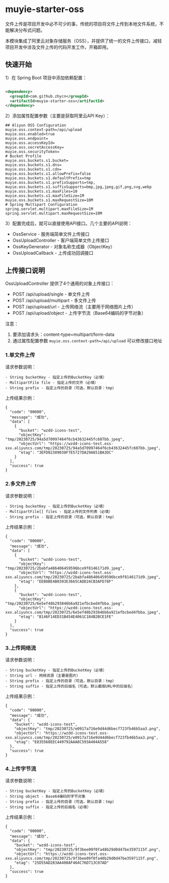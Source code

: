 # muyie-starter-oss

文件上传是项目开发中必不可少的事，传统的项目将文件上传到本地文件系统，不能解决分布式问题。

本模块集成了阿里云对象存储服务（OSS），并提供了统一的文件上传接口，减轻项目开发中涉及文件上传的代码开发工作，开箱即用。

## 快速开始

1）在 Spring Boot 项目中添加依赖配置：

```xml

<dependency>
  <groupId>com.github.zhycn</groupId>
  <artifactId>muyie-starter-oss</artifactId>
</dependency>
```

2）添加属性配置参数（主要是获取阿里云API Key）：

```properties
## Aliyun OSS Configuration
muyie.oss.context-path=/api/upload
muyie.oss.enabled=true
muyie.oss.endpoint=
muyie.oss.accessKeyId=
muyie.oss.secretAccessKey=
muyie.oss.securityToken=
# Bucket Profile
muyie.oss.buckets.s1.bucket=
muyie.oss.buckets.s1.dns=
muyie.oss.buckets.s1.cdn=
muyie.oss.buckets.s1.allowPrefix=false
muyie.oss.buckets.s1.defaultPrefix=tmp
muyie.oss.buckets.s1.prefixSupports=tmp,
muyie.oss.buckets.s1.suffixSupports=bmp,jpg,jpeg,gif,png,svg,webp
muyie.oss.buckets.s1.maxFiles=10
muyie.oss.buckets.s1.maxFileSize=1M
muyie.oss.buckets.s1.maxRequestSize=10M
# Spring Multipart Configuration
spring.servlet.multipart.maxFileSize=1M
spring.servlet.multipart.maxRequestSize=10M
```

3）配置完成后，就可以直接使用API接口。几个主要的API说明：

- OssService - 服务端简单文件上传接口
- OssUploadController - 客户端简单文件上传接口
- OssKeyGenerator - 对象名称生成器（ObjectKey）
- OssUploadCallback - 上传成功回调接口

## 上传接口说明

OssUploadController 提供了4个通用的对象上传接口：

- POST /api/upload/single - 单文件上传
- POST /api/upload/multipart - 多文件上传
- POST /api/upload/url - 上传网络流（主要用于网络图片上传）
- POST /api/upload/object - 上传字节流（Base64编码的字节对象）

注意：

1. 要添加请求头：content-type=multipart/form-data
2. 通过属性配置参数 `muyie.oss.context-path=/api/upload` 可以修改接口地址

### 1.单文件上传

请求参数说明：

```
- String bucketKey - 指定上传的BucketKey（必填）
- MultipartFile file - 指定上传的文件（必填）
- String prefix - 指定上传的目录（可选，默认目录：tmp）
```

上传结果示例：

```
{
  "code": "00000",
  "message": "成功",
  "data": [
    {
      "bucket": "wzdd-icons-test",
      "objectKey": "tmp/20230725/94a5d70997464f6cb43632445fc607bb.jpeg",
      "objectUrl": "https://wzdd-icons-test.oss-xxx.aliyuncs.com/tmp/20230725/94a5d70997464f6cb43632445fc607bb.jpeg",
      "etag": "3EFD02389038F7E5727DA29A651BA3DC"
    }
  ],
  "success": true
}
```

### 2.多文件上传

请求参数说明：

```
- String bucketKey - 指定上传的BucketKey（必填）
- MultipartFile[] files - 指定上传的文件列表（必填）
- String prefix - 指定上传的目录（可选，默认目录：tmp）
```

上传结果示例：

```
{
  "code": "00000",
  "message": "成功",
  "data": [
    {
      "bucket": "wzdd-icons-test",
      "objectKey": "tmp/20230725/2babfa486406459596bce9f8146171d9.jpeg",
      "objectUrl": "https://wzdd-icons-test.oss-xxx.aliyuncs.com/tmp/20230725/2babfa486406459596bce9f8146171d9.jpeg",
      "etag": "EEB8BE4B0393E3665CADD24CB3AFD78F"
    },
    {
      "bucket": "wzdd-icons-test",
      "objectKey": "tmp/20230725/6e5ef48b293846b6a921efbcbed4fbba.jpeg",
      "objectUrl": "https://wzdd-icons-test.oss-xxx.aliyuncs.com/tmp/20230725/6e5ef48b293846b6a921efbcbed4fbba.jpeg",
      "etag": "B146F14ED31B454E4061C184B2BCE1FE"
    }
  ],
  "success": true
}
```

### 3.上传网络流

请求参数说明：

```
- String bucketKey - 指定上传的BucketKey（必填）
- String url - 网络资源（主要是图片）
- String prefix - 指定上传的目录（可选，默认目录：tmp）
- String suffix - 指定上传的后缀名（可选，默认截取URL中的后缀名）
```

上传结果示例：

```
{
  "code": "00000",
  "message": "成功",
  "data": {
    "bucket": "wzdd-icons-test",
    "objectKey": "tmp/20230725/e0917a716e9d44d6becf723fb46b5aa3.png",
    "objectUrl": "https://wzdd-icons-test.oss-xxx.aliyuncs.com/tmp/20230725/e0917a716e9d44d6becf723fb46b5aa3.png",
    "etag": "E835568EEC449792AAA8C593A404A558"
  },
  "success": true
}
```

### 4.上传字节流

请求参数说明：

```
- String bucketKey - 指定上传的BucketKey（必填）
- String object - Base64编码的字节对象
- String prefix - 指定上传的目录（可选，默认目录：tmp）
- String suffix - 指定上传的后缀名（必填）
```

上传结果示例：

```
{
  "code": "00000",
  "message": "成功",
  "data": {
    "bucket": "wzdd-icons-test",
    "objectKey": "tmp/20230725/9f3bee09f0fa48b29d0d47be3597115f.png",
    "objectUrl": "https://wzdd-icons-test.oss-xxx.aliyuncs.com/tmp/20230725/9f3bee09f0fa48b29d0d47be3597115f.png",
    "etag": "25D55AD283AA400AF464C76D713C07AD"
  },
  "success": true
}
```
